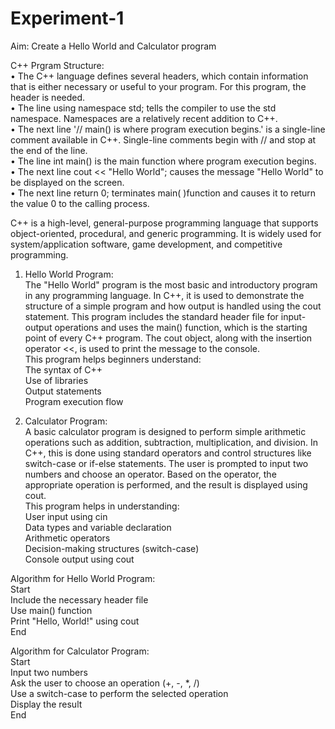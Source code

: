 # Experiment-1

Aim: Create a Hello World and Calculator program

C++ Prgram Structure:  
•	The C++ language defines several headers, which contain information that is either necessary or useful to your program. For this program, the header <iostream> is needed.  
•	The line using namespace std; tells the compiler to use the std namespace. Namespaces are a relatively recent addition to C++.  
•	The next line '// main() is where program execution begins.' is a single-line comment available in C++. Single-line comments begin with // and stop at the end of the line.  
•	The line int main() is the main function where program execution begins.  
•	The next line cout << "Hello World"; causes the message "Hello World" to be displayed on the screen.  
•	The next line return 0; terminates main( )function and causes it to return the value 0 to the calling process.  

C++ is a high-level, general-purpose programming language that supports object-oriented, procedural, and generic programming. It is widely used for system/application software, game development, and competitive programming.

1. Hello World Program:<br>
The "Hello World" program is the most basic and introductory program in any programming language. In C++, it is used to demonstrate the structure of a simple program and how output is handled using the cout statement. This program includes the standard header file <iostream> for input-output operations and uses the main() function, which is the starting point of every C++ program. The cout object, along with the insertion operator <<, is used to print the message to the console.<br>
This program helps beginners understand:<br>
The syntax of C++<br>
Use of libraries<br>
Output statements<br>
Program execution flow<br>

2. Calculator Program:<br>
A basic calculator program is designed to perform simple arithmetic operations such as addition, subtraction, multiplication, and division. In C++, this is done using standard operators and control structures like switch-case or if-else statements. The user is prompted to input two numbers and choose an operator. Based on the operator, the appropriate operation is performed, and the result is displayed using cout.<br>
This program helps in understanding:<br>
User input using cin<br>
Data types and variable declaration<br>
Arithmetic operators<br>
Decision-making structures (switch-case)<br>
Console output using cout<br>


Algorithm for Hello World Program:  
Start  
Include the necessary header file  
Use main() function  
Print "Hello, World!" using cout  
End  


Algorithm for Calculator Program:  
Start  
Input two numbers  
Ask the user to choose an operation (+, -, *, /)  
Use a switch-case to perform the selected operation  
Display the result  
End  

